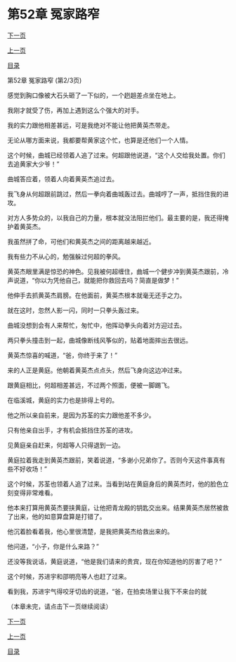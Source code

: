 <h1>第52章   冤家路窄</h1>
            <div><p><a href="./155_%E7%AC%AC52%E7%AB%A0_%E5%86%A4%E5%AE%B6%E8%B7%AF%E7%AA%84.md">下一页</a></p><p><a href="./153_%E7%AC%AC52%E7%AB%A0_%E5%86%A4%E5%AE%B6%E8%B7%AF%E7%AA%84.md">上一页</a></p><p><a href="../">目录</a></p></div>
            <div><p>第52章   冤家路窄 (第2/3页)</p><p>感觉到胸口像被大石头砸了一下似的，一个趔趄差点坐在地上。</p><p>我刚才就受了伤，再加上遇到这么个强大的对手。</p><p>我的实力跟他相差甚远，可是我绝对不能让他把黄英杰带走。</p><p>无论从哪方面来说，我都要帮黄家这个忙，也算是还他们一个人情。</p><p>这个时候，曲城已经领着人追了过来。何超跟他说道，“这个人交给我处置。你们去追黄家大少爷！”</p><p>曲城答应着，领着人向着黄英杰追过去。</p><p>我飞身从何超跟前跳过，然后一拳向着曲城轰过去。曲城哼了一声，抵挡住我的进攻。</p><p>对方人多势众的，以我自己的力量，根本就没法阻拦他们。最主要的是，我还得掩护着黄英杰。</p><p>我虽然拼了命，可他们和黄英杰之间的距离越来越近。</p><p>我有些力不从心的，勉强躲过何超的拳风。</p><p>黄英杰眼里满是惊恐的神色。见我被何超缠住，曲城一个健步冲到黄英杰跟前，冷声说道，“你以为凭他自己，就能把你救回去吗？简直是做梦！”</p><p>他伸手去抓黄英杰肩膀。在他面前，黄英杰根本就毫无还手之力。</p><p>就在这时，忽然人影一闪，同时一只拳头轰过来。</p><p>曲城没想到会有人来帮忙，匆忙中，他挥动拳头向着对方迎过去。</p><p>两只拳头撞击到一起，曲城像断线风筝似的，贴着地面摔出去很远。</p><p>黄英杰惊喜的喊道，“爸，你终于来了！”</p><p>来的人正是黄庭。他朝着黄英杰点点头，然后飞身向这边冲过来。</p><p>跟黄庭相比，何超相差甚远，不过两个照面，便被一脚踢飞。</p><p>在临溪城，黄庭的实力也是排得上号的。</p><p>他之所以亲自前来，是因为苏荃的实力跟他差不多少。</p><p>只有他亲自出手，才有机会抵挡住苏荃的进攻。</p><p>见黄庭亲自赶来，何超等人只得退到一边。</p><p>黄庭拉着我走到黄英杰跟前，笑着说道，“多谢小兄弟你了。否则今天这件事真有些不好收场！”</p><p>这个时候，苏荃也领着人追了过来。当看到站在黄庭身后的黄英杰时，他的脸色立刻变得非常难看。</p><p>他本来打算用黄英杰要挟黄庭，让他把青龙殿的钥匙交出来。结果黄英杰居然被救了出来，他的如意算盘算是打错了。</p><p>他沉着脸看着我，他心里很清楚，是我把黄英杰给救出来的。</p><p>他问道，“小子，你是什么来路？”</p><p>还没等我说话，黄庭说道，“他是我们请来的贵宾，现在你知道他的厉害了吧？”</p><p>这个时候，苏进宇和邵明亮等人也赶了过来。</p><p>看到我，苏进宇气得咬牙切齿的说道，“爸，在拍卖场里让我下不来台的就</p><p>（本章未完，请点击下一页继续阅读）</p></div>
            <div><p><a href="./155_%E7%AC%AC52%E7%AB%A0_%E5%86%A4%E5%AE%B6%E8%B7%AF%E7%AA%84.md">下一页</a></p><p><a href="./153_%E7%AC%AC52%E7%AB%A0_%E5%86%A4%E5%AE%B6%E8%B7%AF%E7%AA%84.md">上一页</a></p><p><a href="../">目录</a></p></div>